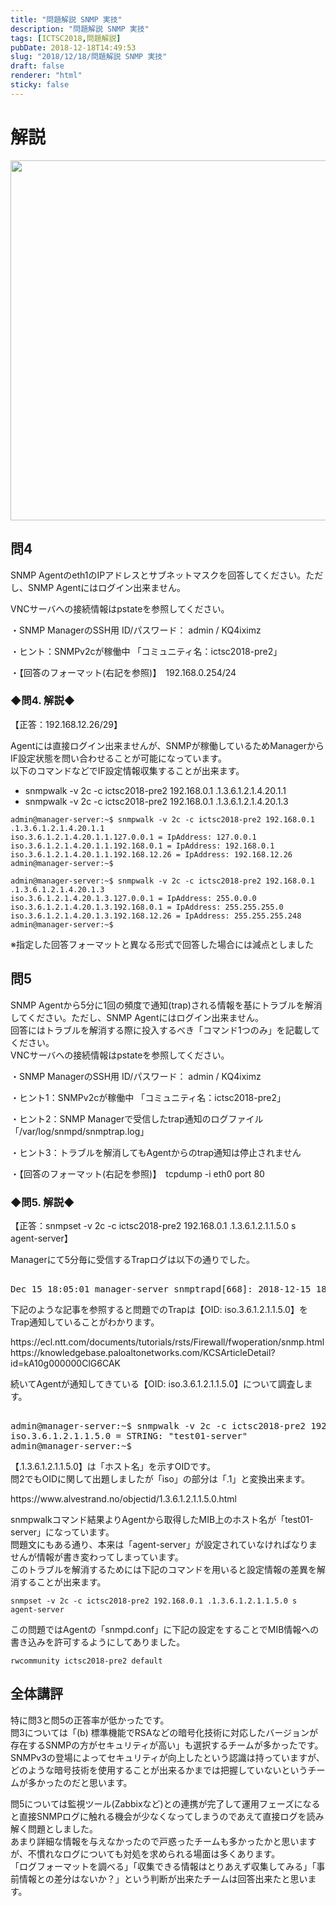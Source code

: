 ```yaml
---
title: "問題解説 SNMP 実技"
description: "問題解説 SNMP 実技"
tags: [ICTSC2018,問題解説]
pubDate: 2018-12-18T14:49:53
slug: "2018/12/18/問題解説 SNMP 実技"
draft: false
renderer: "html"
sticky: false
---
```


<h1>解説</h1>
<p><img decoding="async" loading="lazy" src="/images/wp/2018/12/1fbe4b9ee67323a45c3a247fb4b27ac9-1024x576.png.webp" alt="" width="1024" height="576" class="alignnone size-large wp-image-2104" /></p>
<h2>問4</h2>
<p>SNMP Agentのeth1のIPアドレスとサブネットマスクを回答してください。ただし、SNMP Agentにはログイン出来ません。</p>
<p>VNCサーバへの接続情報はpstateを参照してください。</p>
<p>・SNMP ManagerのSSH用 ID/パスワード： admin / KQ4iximz</p>
<p>・ヒント：SNMPv2cが稼働中 「コミュニティ名：ictsc2018-pre2」</p>
<p>・【回答のフォーマット(右記を参照)】　192.168.0.254/24</p>
<h3>◆問4. 解説◆</h3>
<p>【正答：192.168.12.26/29】</p>
<p>Agentには直接ログイン出来ませんが、SNMPが稼働しているためManagerからIF設定状態を問い合わせることが可能になっています。<br />
以下のコマンドなどでIF設定情報収集することが出来ます。</p>
<ul>
<li>snmpwalk -v 2c -c ictsc2018-pre2 192.168.0.1 .1.3.6.1.2.1.4.20.1.1</li>
<li>snmpwalk -v 2c -c ictsc2018-pre2 192.168.0.1 .1.3.6.1.2.1.4.20.1.3</li>
</ul>
<pre class="brush: plain; title: ; title: ; notranslate" title=""><code>admin@manager-server:~$ snmpwalk -v 2c -c ictsc2018-pre2 192.168.0.1 .1.3.6.1.2.1.4.20.1.1
iso.3.6.1.2.1.4.20.1.1.127.0.0.1 = IpAddress: 127.0.0.1
iso.3.6.1.2.1.4.20.1.1.192.168.0.1 = IpAddress: 192.168.0.1
iso.3.6.1.2.1.4.20.1.1.192.168.12.26 = IpAddress: 192.168.12.26
admin@manager-server:~$</code></pre>
<pre class="brush: plain; title: ; title: ; notranslate" title=""><code>admin@manager-server:~$ snmpwalk -v 2c -c ictsc2018-pre2 192.168.0.1 .1.3.6.1.2.1.4.20.1.3
iso.3.6.1.2.1.4.20.1.3.127.0.0.1 = IpAddress: 255.0.0.0
iso.3.6.1.2.1.4.20.1.3.192.168.0.1 = IpAddress: 255.255.255.0
iso.3.6.1.2.1.4.20.1.3.192.168.12.26 = IpAddress: 255.255.255.248
admin@manager-server:~$</code></pre>
<p>※指定した回答フォーマットと異なる形式で回答した場合には減点としました</p>
<h2>問5</h2>
<p>SNMP Agentから5分に1回の頻度で通知(trap)される情報を基にトラブルを解消してください。ただし、SNMP Agentにはログイン出来ません。<br />
回答にはトラブルを解消する際に投入するべき「コマンド1つのみ」を記載してください。<br />
VNCサーバへの接続情報はpstateを参照してください。</p>
<p>・SNMP ManagerのSSH用 ID/パスワード： admin / KQ4iximz</p>
<p>・ヒント1：SNMPv2cが稼働中 「コミュニティ名：ictsc2018-pre2」</p>
<p>・ヒント2：SNMP Managerで受信したtrap通知のログファイル「/var/log/snmpd/snmptrap.log」</p>
<p>・ヒント3：トラブルを解消してもAgentからのtrap通知は停止されません</p>
<p>・【回答のフォーマット(右記を参照)】　tcpdump -i eth0 port 80</p>
<h3>◆問5. 解説◆</h3>
<p>【正答：snmpset -v 2c -c ictsc2018-pre2 192.168.0.1 .1.3.6.1.2.1.1.5.0 s agent-server】</p>
<p>Managerにて5分毎に受信するTrapログは以下の通りでした。</p>
<pre class="brush: text;"> 
Dec 15 18:05:01 manager-server snmptrapd[668]: 2018-12-15 18:05:01 <UNKNOWN> [UDP: [192.168.0.1]:60304->[192.168.0.100]:162]:#012iso.3.6.1.2.1.1.3.0 = Timeticks: (16605010) 1 day, 22:07:30.10#011iso.3.6.1.6.3.1.1.4.1.0 = OID: iso.3.6.1.2.1.1.5.0</code></pre>
<p>下記のような記事を参照すると問題でのTrapは【OID: iso.3.6.1.2.1.1.5.0】をTrap通知していることがわかります。</p>
<p>https://ecl.ntt.com/documents/tutorials/rsts/Firewall/fwoperation/snmp.html<br />
https://knowledgebase.paloaltonetworks.com/KCSArticleDetail?id=kA10g000000ClG6CAK</p>
<p>続いてAgentが通知してきている【OID: iso.3.6.1.2.1.1.5.0】について調査します。</p>
<pre class="brush: text;"> 
admin@manager-server:~$ snmpwalk -v 2c -c ictsc2018-pre2 192.168.0.1 .1.3.6.1.2.1.1.5.0
iso.3.6.1.2.1.1.5.0 = STRING: "test01-server"
admin@manager-server:~$</code></pre>
<p>【.1.3.6.1.2.1.1.5.0】は「ホスト名」を示すOIDです。<br />
問2でもOIDに関して出題しましたが「iso」の部分は「.1」と変換出来ます。</p>
<p>https://www.alvestrand.no/objectid/1.3.6.1.2.1.1.5.0.html</p>
<p>snmpwalkコマンド結果よりAgentから取得したMIB上のホスト名が「test01-server」になっています。<br />
問題文にもある通り、本来は「agent-server」が設定されていなければなりませんが情報が書き変わってしまっています。<br />
このトラブルを解消するためには下記のコマンドを用いると設定情報の差異を解消することが出来ます。</p>
<pre class="brush: plain; title: ; title: ; notranslate" title=""><code>snmpset -v 2c -c ictsc2018-pre2 192.168.0.1 .1.3.6.1.2.1.1.5.0 s agent-server</code></pre>
<p>この問題ではAgentの「snmpd.conf」に下記の設定をすることでMIB情報への書き込みを許可するようにしてありました。</p>
<pre class="brush: plain; title: ; title: ; notranslate" title=""><code>rwcommunity ictsc2018-pre2 default</code></pre>
<h2>全体講評</h2>
<p>特に問3と問5の正答率が低かったです。<br />
問3については「(b) 標準機能でRSAなどの暗号化技術に対応したバージョンが存在するSNMPの方がセキュリティが高い」も選択するチームが多かったです。<br />
SNMPv3の登場によってセキュリティが向上したという認識は持っていますが、どのような暗号技術を使用することが出来るかまでは把握していないというチームが多かったのだと思います。</p>
<p>問5については監視ツール(Zabbixなど)との連携が完了して運用フェーズになると直接SNMPログに触れる機会が少なくなってしまうのであえて直接ログを読み解く問題としました。<br />
あまり詳細な情報を与えなかったので戸惑ったチームも多かったかと思いますが、不慣れなログについても対処を求められる場面は多くあります。<br />
「ログフォーマットを調べる」「収集できる情報はとりあえず収集してみる」「事前情報との差分はないか？」という判断が出来たチームは回答出来たと思います。</p>
